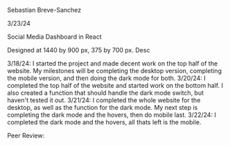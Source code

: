 Sebastian Breve-Sanchez

3/23/24

Social Media Dashboard in React

Designed at 1440 by 900 px, 375 by 700 px. Desc

3/18/24: I started the project and made decent work on the top half of the website. My milestones will be completing the desktop version, completing the mobile version, and then doing the dark mode for both. 
3/20/24: I completed the top half of the website and started work on the bottom half. I also created a function that should handle the dark mode switch, but haven't tested it out. 
3/21/24: I completed the whole website for the desktop, as well as the function for the dark mode. My next step is completing the dark mode and the hovers, then do mobile last.
3/22/24: I completed the dark mode and the hovers, all thats left is the mobile.

Peer Review: 